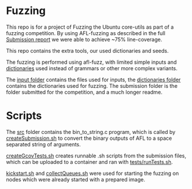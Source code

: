 # Fuzzing

This repo is for a project of Fuzzing the Ubuntu core-utils as part of a fuzzing competition.
By using AFL-fuzzing as described in the full [Submission report](submission/README.md) we were able to achieve ~75% line-coverage.

This repo contains the extra tools, our used dictionaries and seeds.

The fuzzing is performed using afl-fuzz, with limited simple inputs and [dictionaries](https://lcamtuf.blogspot.com/2015/01/afl-fuzz-making-up-grammar-with.html) used instead of grammars or other more complex variants.

The [input folder](input) contains the files used for inputs, the [dictionaries folder](dictionaries) contains the dictionaries used for fuzzing.
The submission folder is the folder submitted for the competition, and a much longer readme.

# Scripts
The [src](src) folder contains the bin_to_string.c program, which is called by [createSubmission.sh](createSubmission.sh) to convert the binary outputs of AFL to a space separated string of arguments.  

[createGcovTests.sh](createGcovTests.sh) creates runnable .sh scripts from the submission files, which can be uploaded to a container and ran with [tests/runTests.sh](tests/runTests.sh).

[kickstart.sh](kickstart.sh) and [collectQueues.sh](collectQueues.sh) were used for starting the fuzzing on nodes which were already started with a prepared image.
